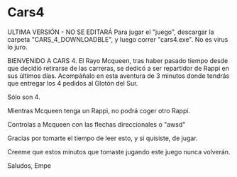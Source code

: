 # Cars4

ULTIMA VERSIÓN - NO SE EDITARÁ
Para jugar el "juego", descargar la carpeta "CARS_4_DOWNLOADBLE", y luego correr "cars4.exe". No es virus lo juro.

BIENVENIDO A CARS 4. El Rayo Mcqueen, tras haber pasado tiempo desde que decidió retirarse de las carreras, se dedicó a ser repartidor de Rappi en sus últimos días. 
Acompáñalo en esta aventura de 3 minutos donde tendrás que entregar los 4 pedidos al Glotón del Sur.

Sólo son 4.

Mientras Mcqueen tenga un Rappi, no podrá coger otro Rappi.

Controlas a Mcqueen con las flechas direccionales o "awsd"

Gracias por tomarte el tiempo de leer esto, y si quisiste, de jugar.

Creeme que estos minutos que tomaste jugando este juego nunca volverán.


Saludos,
Empe
